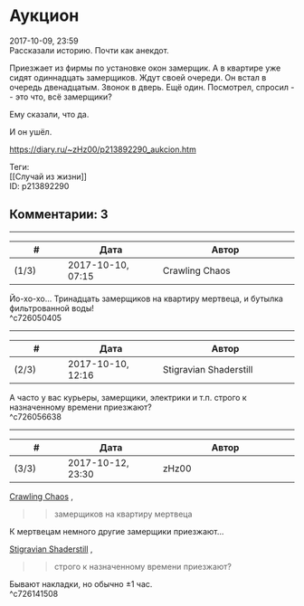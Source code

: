 Аукцион
=======

  
2017-10-09, 23:59  
 Рассказали историю. Почти как анекдот.   
   
 Приезжает из фирмы по установке окон замерщик. А в квартире уже сидят одиннадцать замерщиков. Ждут своей очереди. Он встал в очередь двенадцатым. Звонок в дверь. Ещё один. Посмотрел, спросил -- это что, всё замерщики?   
   
 Ему сказали, что да.   
   
 И он ушёл.   
  
<https://diary.ru/~zHz00/p213892290_aukcion.htm>  
  
Теги:  
[[Случай из жизни]]  
ID: p213892290  


Комментарии: 3
--------------

  


---



|         #         |              Дата              |                     Автор                     |           ID           |
| --- | --- | --- | --- |
| (1/3) | 2017-10-10, 07:15 | Crawling Chaos | c726050405 |

  
 Йо-хо-хо... Тринадцать замерщиков на квартиру мертвеца, и бутылка фильтрованной воды!   
 ^c726050405

---



|         #         |              Дата              |                     Автор                     |           ID           |
| --- | --- | --- | --- |
| (2/3) | 2017-10-10, 12:16 | Stigravian Shaderstill | c726056638 |

  
 А часто у вас курьеры, замерщики, электрики и т.п. строго к назначенному времени приезжают?   
 ^c726056638

---



|         #         |              Дата              |                     Автор                     |           ID           |
| --- | --- | --- | --- |
| (3/3) | 2017-10-12, 23:30 | zHz00 | c726141508 |

  
  [Crawling Chaos](http://degozaru.diary.ru "de gozaru")  ,   
 >>замерщиков на квартиру мертвеца   
   
 К мертвецам немного другие замерщики приезжают...   
   
  [Stigravian Shaderstill](http://stigravian.diary.ru "Science, Death, Rock-n-Roll")  ,   
 >>строго к назначенному времени приезжают?   
   
 Бывают накладки, но обычно ±1 час.   
 ^c726141508